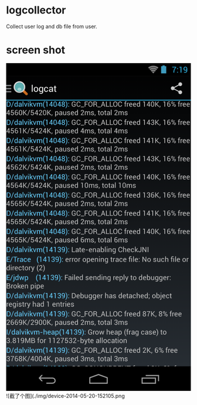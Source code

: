 logcollector
============

Collect user log and db file from user. 

screen shot
===========

![截了个图](./img/device-2014-05-20-151955.png)
![截了个图](./img/device-2014-05-20-152105.png
